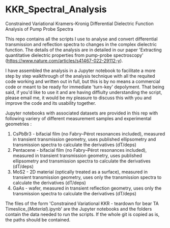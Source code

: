 # KKR_Spectral_Analysis
Constrained Variational Kramers-Kronig Differential Dielectric Function Analysis of Pump Probe Spectra


This repo contains all the scripts I use to analyse and convert differential transmission and reflection spectra to changes in the complex dielectric function. The details of the analysis are in detailed in our paper 'Extracting quantitative dielectric properties from pump-probe spectroscopy' (https://www.nature.com/articles/s41467-022-29112-y). 


I have assembled the analysis in a Jupyter notebook to facilitate a more step by step walkthrough of the analysis technique with all the requited code working and written out in full, but this is by no means a commercial code or meant to be ready for immediate 'turn-key' depolyment. That being said, if you'd like to use it and are having diffiulty understanding the script, please email me, it would be my pleasure to discuss this with you and improve the code and its usability together. 

Jupyter notebooks with associated datasets are provided in this rep with following variery of different measurement samples and experimental geometries : 

1. CsPbBr3 - bifacial film (no Fabry–Pérot resonances included), measured in transient transmission geometry, uses published ellipsometry and transmission spectra to calculate the derivatives (dT/deps)
2. Pentacene - bifacial film (no Fabry–Pérot resonances included), measured in transient transmission geometry, uses published ellipsometry and transmission spectra to calculate the derivatives (dT/deps)
3. MoS2 - 2D material (optically treated as a surface), measured in transient transmission geometry, uses only the transmission spectra to calculate the derivatives (dT/deps)
4. GaAs - wafer, measured in transient reflection geometry, uses only the transmission spectra to calculate the derivatives (dT/deps)


The files of the form 'Constrained Variational KKR - teardown for bear TA Timeslice_($Material$).ipynb' are the Jupyter notebooks and the folders contain the data needed to run the scripts. If the whole git is copied as is, the paths should be contained. 
